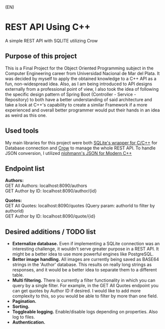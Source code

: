 (EN)
# REST API Using C++
A simple REST API with SQLITE utilizing Crow

## Purpose of this project

This is a Final Project for the Object Oriented Programming subject in the Computer Engineering career from Universidad Nacional de Mar del Plata.
It was decided by myself to apply the obtained knowledge to a C++ API as a fun, non-widespread idea.
Also, as I am being introduced to API designs externally from a professional point of view, I also took the idea of following the specific design pattern of Spring Boot (Controller - Service - Repository) to both have a better understanding of said architecture and take a look at C++'s capability to create a similar Framework if a more experienced and overall better programmer would put their hands in an idea as weird as this one.

## Used tools
My main libraries for this project were both [SQLite's wrapper for C/C++](https://www.sqlite.org/cintro.html) for Database connection and [Crow](https://crowcpp.org/master/) to manage the whole REST API.
To handle JSON conversion, I utilized [nlohmann's JSON for Modern C++](https://github.com/nlohmann/json)

## Endpoint list

**Authors:**\
GET All Authors: localhost:8090/authors \
GET Author by ID: localhost:8090/author/{id}

**Quotes:**\
GET All Quotes: localhost:8090/quotes (Query param: authorId to filter by authorId) \
GET Author by ID: localhost:8090/quote/{id}

## Desired additions / TODO list

- **Externalize database.** Even if implementing a SQLite connection was an interesting challenge, it wouldn't serve greater purpose in a REST API. It might be a better idea to use more powerful engines like PostgreSQL.
- **Better image handling.** All images are currently being saved as BASE64 strings in the 'Author' database. This results on really long strings as responses, and it would be a better idea to separate them to a different table.
- **Multi filtering.** There is currently a filter functionality in which you can query by a single filter. For example, in the GET All Quotes endpoint you can get quotes by Author ID if desired. I would like to add more complexity to this, so you would be able to filter by more than one field.
- **Pagination.**
- **Sorting.**
- **Toggleable logging.** Enable/disable logs depending on properties. Also log to files.
- **Authentication.**
